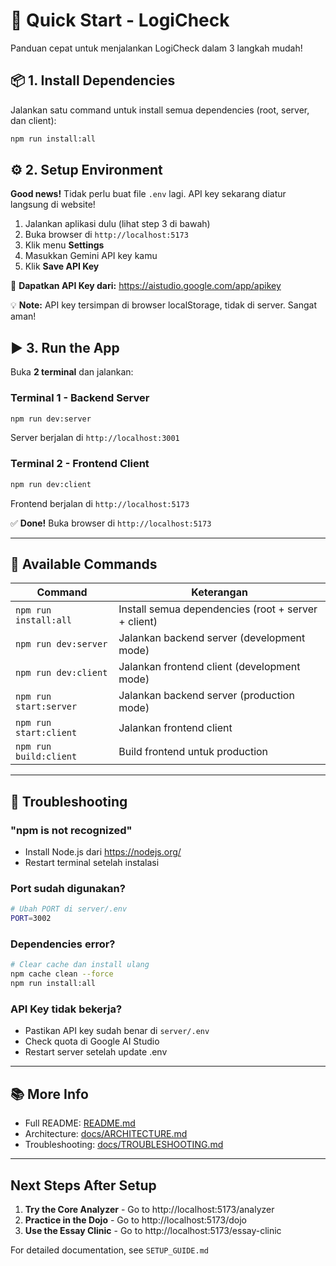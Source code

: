 # 🚀 Quick Start - LogiCheck

Panduan cepat untuk menjalankan LogiCheck dalam 3 langkah mudah!

## 📦 1. Install Dependencies

Jalankan satu command untuk install semua dependencies (root, server, dan client):

```bash
npm run install:all
```

## ⚙️ 2. Setup Environment

**Good news!** Tidak perlu buat file `.env` lagi. API key sekarang diatur langsung di website!

1. Jalankan aplikasi dulu (lihat step 3 di bawah)
2. Buka browser di `http://localhost:5173`
3. Klik menu **Settings**
4. Masukkan Gemini API key kamu
5. Klik **Save API Key**

🔑 **Dapatkan API Key dari:** https://aistudio.google.com/app/apikey

💡 **Note:** API key tersimpan di browser localStorage, tidak di server. Sangat aman!

## ▶️ 3. Run the App

Buka **2 terminal** dan jalankan:

### Terminal 1 - Backend Server
```bash
npm run dev:server
```
Server berjalan di `http://localhost:3001`

### Terminal 2 - Frontend Client
```bash
npm run dev:client
```
Frontend berjalan di `http://localhost:5173`

✅ **Done!** Buka browser di `http://localhost:5173`

---

## 📝 Available Commands

| Command | Keterangan |
|---------|-----------|
| `npm run install:all` | Install semua dependencies (root + server + client) |
| `npm run dev:server` | Jalankan backend server (development mode) |
| `npm run dev:client` | Jalankan frontend client (development mode) |
| `npm run start:server` | Jalankan backend server (production mode) |
| `npm run start:client` | Jalankan frontend client |
| `npm run build:client` | Build frontend untuk production |

---

## 🔧 Troubleshooting

### "npm is not recognized"
- Install Node.js dari https://nodejs.org/
- Restart terminal setelah instalasi

### Port sudah digunakan?
```bash
# Ubah PORT di server/.env
PORT=3002
```

### Dependencies error?
```bash
# Clear cache dan install ulang
npm cache clean --force
npm run install:all
```

### API Key tidak bekerja?
- Pastikan API key sudah benar di `server/.env`
- Check quota di Google AI Studio
- Restart server setelah update .env

---

## 📚 More Info

- Full README: [README.md](./README.md)
- Architecture: [docs/ARCHITECTURE.md](./docs/ARCHITECTURE.md)
- Troubleshooting: [docs/TROUBLESHOOTING.md](./docs/TROUBLESHOOTING.md)


---

## Next Steps After Setup

1. **Try the Core Analyzer** - Go to http://localhost:5173/analyzer
2. **Practice in the Dojo** - Go to http://localhost:5173/dojo
3. **Use the Essay Clinic** - Go to http://localhost:5173/essay-clinic

For detailed documentation, see `SETUP_GUIDE.md`
